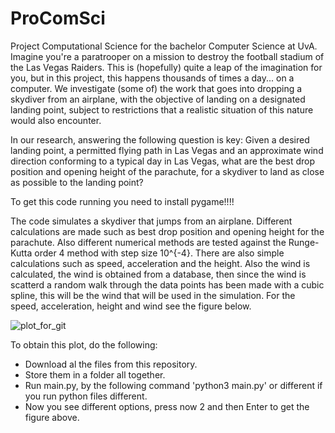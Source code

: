 # ProComSci
Project Computational Science for the bachelor Computer Science at UvA.
 Imagine you're a paratrooper on a mission to destroy the football stadium of the Las Vegas Raiders.
 This is (hopefully) quite a leap of the imagination for you, but in this project, this happens thousands of times a day... on a computer.
 We investigate (some of) the work that goes into dropping a skydiver from an airplane,
 with the objective of landing on a designated landing point,
 subject to restrictions that a realistic situation of this nature would also encounter.

 In our research, answering the following question is key:
 Given a desired landing point, a permitted flying path in Las Vegas and an approximate wind direction conforming to a typical day in Las Vegas,
 what are the best drop position and opening height of the parachute, for a skydiver to land as close as possible to the landing point?
 
 To get this code running you need to install pygame!!!!

 The code simulates a skydiver that jumps from an airplane. Different calculations are made such as best drop position and opening height for the parachute.
 Also different numerical methods are tested against the Runge-Kutta order 4 method with step size 10^{-4}.
 There are also simple calculations such as speed, acceleration and the height. Also the wind is calculated, the wind is
 obtained from a database, then since the wind is scatterd a random walk through the data points has been made with a cubic spline, this will be the wind that will be used in the simulation. For the speed, acceleration, height and wind see the figure below.

 ![plot_for_git](https://user-images.githubusercontent.com/85616002/216413659-57a5bc1d-972d-4a9b-bb23-cd5fa20c09f3.png)

 To obtain this plot, do the following:
 - Download al the files from this repository.
 - Store them in a folder all together.
 - Run main.py, by the following command 'python3 main.py' or different if you run python files different.
 - Now you see different options, press now 2 and then Enter to get the figure above.

